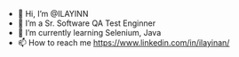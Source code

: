 - 👋 Hi, I’m @ILAYINN
- 👀 I’m a Sr. Software QA Test Enginner
- 🌱 I’m currently learning Selenium, Java
- 📫 How to reach me https://www.linkedin.com/in/ilayinan/

<!---
ILAYINN/ILAYINN is a ✨ special ✨ repository because its `README.md` (this file) appears on your GitHub profile.
You can click the Preview link to take a look at your changes.
--->
